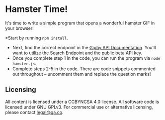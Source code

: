 # Hamster Time!

It's time to write a simple program that opens a wonderful hamster GIF in your browser!

*Start by running `npm install`.

* Next, find the correct endpoint in the [Giphy API Documentation](https://github.com/Giphy/GiphyAPI). You'll want to utilize the Search Endpoint and the public beta API key.
* Once you complete step 1 in the code, you can run the program via `node hamster.js`.
* Complete steps 2-5 in the code. There are code snippets commented out throughout – uncomment them and replace the question marks!


## Licensing
All content is licensed under a CC­BY­NC­SA 4.0 license.
All software code is licensed under GNU GPLv3. For commercial use or alternative licensing, please contact legal@ga.co.